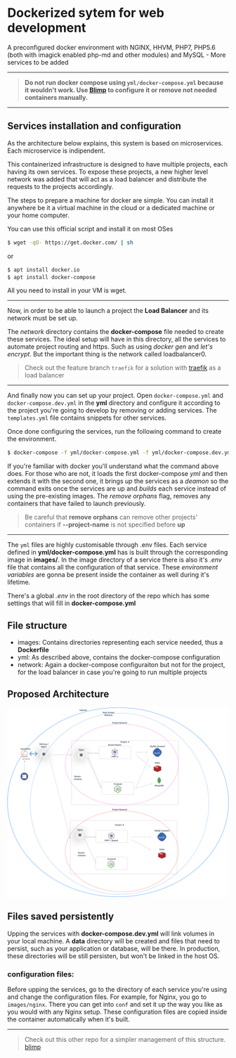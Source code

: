 # Dockerized sytem for web development

A preconfigured docker environment with NGINX, HHVM, PHP7, PHP5.6 (both with imagick enabled php-md and other modules) and MySQL - More services to be added

***

> **Do not run docker compose using `yml/docker-compose.yml` because it wouldn't work. Use [Blimp](https://github.com/blimpair/blimp) to configure it or remove not needed containers manually.**

***

## Services installation and configuration

As the architecture below explains, this system is based on microservices. Each microservice is indipendent. 

This containerized infrastructure is designed to have multiple projects, each having its own services.
To expose these projects, a new higher level network was added that will act as a load balancer and distribute the requests to the projects accordingly.

The steps to prepare a machine for docker are simple. You can install it anywhere be it a virtual machine in the cloud or a dedicated machine or your home computer. 

You can use this official script and install it on most OSes

```bash
$ wget -qO- https://get.docker.com/ | sh
```

or

```bash
$ apt install docker.io
$ apt install docker-compose
```


All you need to install in your VM is wget.

***

Now, in order to be able to launch a project the **Load Balancer** and its network must be set up. 

The *network* directory contains the **docker-compose** file needed to create these services. The ideal setup will have in this directory, all the services to automate project routing and https. Such as using *docker gen* and *let's encrypt*. But the important thing is the network called loadbalancer0.

> Check out the feature branch `traefik` for a solution with [traefik](http://traefik.io) as a load balancer

***

And finally now you can set up your project. Open `docker-compose.yml` and `docker-compose.dev.yml` in the **yml** directory and configure it according to the project you're going to develop by removing or adding services. The `templates.yml` file contains snippets for other services. 

Once done configuring the services, run the following command to create the environment.

```bash
$ docker-compose -f yml/docker-compose.yml -f yml/docker-compose.dev.yml up -d --build --remove-orphans
```

If you're familiar with docker you'll understand what the command above does. For those who are not, it loads the first docker-compose *yml* and then extends it with the second one, it brings *up* the services as a *deamon* so the command exits once the services are up and *builds* each service instead of using the pre-existing images. The *remove orphans* flag, removes any containers that have failed to launch previously.

> Be careful that **remove orphans** can remove other projects' containers if **--project-name** is not specified before **up**

***

The `yml` files are highly customisable through .env files. Each service defined in **yml/docker-compose.yml** has is built through the corresponding image in **images/**. In the image directory of a service there is also it's *.env* file that contains all the configuration of that service. These *environment variables* are gonna be present inside the container as well during it's lifetime.

There's a global *.env* in the root directory of the repo which has some settings that will fill in **docker-compose.yml** 

## File structure

- images: Contains directories representing each service needed, thus a **Dockerfile**
- yml: As described above, contains the docker-compose configuration
- network: Again a docker-compose configuraiton but not for the project, for the load balancer in case you're going to run multiple projects

## Proposed Architecture

![architecture](cloud.png)

## Files saved persistently

Upping the services with **docker-compose.dev.yml** will link volumes in your local machine. A **data** directory will be created and files that need to persist, such as your application or database, will be there. In production, these directories will be still persisten, but won't be linked in the host OS.

### configuration files:

Before upping the services, go to the directory of each service you're using and change the configuration files. For example, for Nginx, you go to `images/nginx`. There you can get into `conf` and set it up the way you like as you would with any Nginx setup. These configuration files are copied inside the container automatically when it's built.

***

> Check out this other repo for a simpler management of this structure. [blimp](https://github.com/blimpair/blimp)
